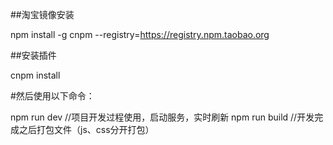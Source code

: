 ##淘宝镜像安装 

npm install -g cnpm --registry=https://registry.npm.taobao.org 

##安装插件

cnpm install

#然后使用以下命令：

npm run dev //项目开发过程使用，启动服务，实时刷新
npm run build //开发完成之后打包文件（js、css分开打包）